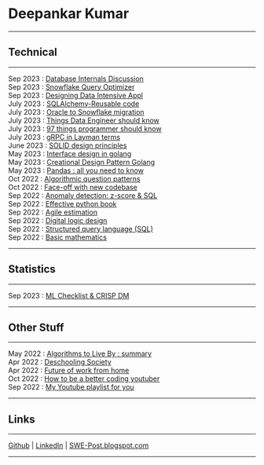 [//]: <> (This mardown is the content of https://deepankarkr.blogspot.com/)

Deepankar Kumar
===============

* * *

Technical
--------

* * *
Sep 2023  : [Database Internals Discussion](https://docs.google.com/document/d/17ZvQ3pEPERVSYj5QLSBlnaVjmVHFEeEpZ4Xo5pBpRts/preview)  
Sep 2023  : [Snowflake Query Optimizer](https://docs.google.com/document/d/1gAJJtaw-q3SrfNDq8BwM7jm2eGud5VUz4I23MffxdWw/preview)  
Sep 2023  :  [Designing Data Intensive Appl](https://drive.google.com/file/d/1Qxt9tWqNhgKF5UZ_Eicjx0awIXn_jMMC/view)  
July 2023 : [SQLAlchemy-Reusable code](https://docs.google.com/document/d/14DBOGu1LskwPZclcMMC6XyAPfFdUCNn_YpWWw42yNbs/preview)  
July 2023 : [Oracle to Snowflake migration](https://docs.google.com/document/d/1CrlBseoeRCluogBBRwCAyiAYxjPhGlb4Bq7n32eJzYU/preview)  
July 2023 : [Things Data Engineer should know](https://docs.google.com/document/d/1KPkiLKLBKYAHQera1qgml8WkJ91VVkfK38JNMdkM-TM/preview)  
July 2023 : [97 things programmer should know](https://docs.google.com/document/d/1jiKDYl6_PaEVmet6rj2CRj8k5sY46cIc_9aSYn2b1Qc/preview)  
July 2023 : [gRPC in Layman terms](https://docs.google.com/document/d/1pOiMeFe6noR3n3xtok4rh9cEIjHfzGO7E2p-Epze6vw/preview)  
June 2023 : [SOLID design principles](https://docs.google.com/document/d/1fMktsunrYx18MjrQy-hMZFa74wAKA8NNi5OSYqlf0IM/preview)  
May 2023  : [Interface design in golang](https://docs.google.com/document/d/1gvCFQvvWN5f_7OuPq0HHlt_D_SFsxeJT0WmqReD_DiI/preview)  
May 2023  : [Creational Design Pattern Golang](https://docs.google.com/document/d/1zbN4rNZjzMGFlLclaDgdDseTHWIeh97fUMfJYeTT13s/preview)  
May 2023  : [Pandas : all you need to know](https://docs.google.com/document/d/1IGAYclCO8LYL0k54Bv0EMSFhmHzB_b9-I6Dh44uMMFw/preview)  
Oct 2022  : [Algorithmic question patterns](https://docs.google.com/document/d/13YLaOuusgqd1FmCo90AFyPB0VHMh-jnZb3T34l-HSb8/preview)  
Oct 2022  : [Face-off with new codebase](https://docs.google.com/document/d/1ju8tz4JlxAHpLf-IlRVaFhxtoXiJbsFsO2jMVQUnjVA/preview)  
Sep 2022  : [Anomaly detection: z-score & SQL](https://docs.google.com/document/d/1xQN3z0BRzSX507jl7w8pWXP9wBd4U3DZct7i3aIKwqI/preview)  
Sep 2022  : [Effective python book](https://docs.google.com/document/d/1RibW0H5-ndE4tVgwqQUOs9gIG433yeKCHtbodS1LEJU/preview)  
Sep 2022  : [Agile estimation](https://docs.google.com/presentation/d/1uUMShOTto9yr_nyUeV4CE9UWTKl13S4XRW1OABNK7CQ/preview)  
Sep 2022  : [Digital logic design](https://docs.google.com/presentation/d/1ZwwsS0DU9LRUseheIH65P_1v30Im5GxRkls6h00lgEA/preview)  
Sep 2022  : [Structured query language (SQL)](https://docs.google.com/presentation/d/1ga5s0U7sqeeNsZQGy486kSi6VoL3V26u3OTmw2JFQbE/preview)  
Sep 2022  : [Basic mathematics](https://docs.google.com/presentation/d/1IUlWmFfu8mZ2Zb69IuBtabWZE8CuJpyIhuprGJJcAy8/preview)

* * *

Statistics
--------

* * *
Sep 2023  : [ML Checklist & CRISP DM](https://docs.google.com/document/d/1osRBlUcKKhSBnAdgV_sVKNtH0ImJbTIB5YIg-R38sQw/preview)  

* * *

Other Stuff
--------

* * *

May 2022  : [Algorithms to Live By : summary](https://docs.google.com/document/d/1yVOc5cdBV-rs71KkBamLWH-CkyLj6BKap3XdevkvcGM/preview)  
Apr 2022  : [Deschooling Society](https://docs.google.com/document/d/188j5cXWzHEonPgRfl-kBtLsMbbKYlpF05jraDlOkKrQ/preview)  
Apr 2022  : [Future of work from home](https://docs.google.com/document/d/1JXmOCrmh8tJ1hFLLj7PXthNAe7fBHwb7pVXD3jJaXck/preview)  
Oct 2022  : [How to be a better coding youtuber](https://docs.google.com/presentation/d/1Ix9CWNjum-qD0DMN5CZNrW4e3BlVEPSvwpIoltVz_1o/preview)   
Sep 2022  : [My Youtube playlist for you](https://youtube.com/playlist?list=PLoMmzSAOV974D36RWxfvAHQuPURGXlG2n)  


* * *

Links
--------

* * *
  
[Github](https://github.com/Deepankarkr) | [LinkedIn](https://www.linkedin.com/in/d11/) | [SWE-Post.blogspot.com](https://swe-post.blogspot.com/)

* * *
